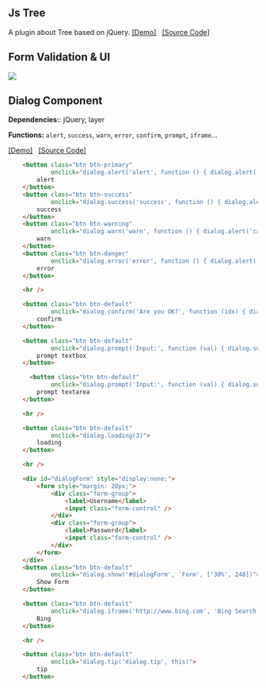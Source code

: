 ## Js Tree

A plugin about Tree based on jQuery.
[[Demo]](http://bndy.net/html/jquery.btree/index.html) &nbsp; [[Source Code]](https://github.com/BndyNet/jslib/blob/master/src/jquery.btree/jquery.bTree.js)

## Form Validation & UI

![](http://bndy.net/html/images/demo_form.png)

## Dialog Component

**Dependencies:**: jQuery, layer

**Functions:** `alert`, `success`, `warn`, `error`, `confirm`, `prompt`, `iframe`...
 
[[Demo]](http://bndy.net/html/demo_dialog.html) &nbsp; [[Source Code]](https://github.com/BndyNet/jslib/blob/master/src/js/dialog.coffee)

```html
    <button class="btn btn-primary"
            onclick="dialog.alert('alert', function () { dialog.alert('callback'); })">
        alert
    </button>
    <button class="btn btn-success"
            onclick="dialog.success('success', function () { dialog.alert('callback'); })">
        success
    </button>
    <button class="btn btn-warning"
            onclick="dialog.warn('warn', function () { dialog.alert('callback'); })">
        warn
    </button>
    <button class="btn btn-danger"
            onclick="dialog.error('error', function () { dialog.alert('callback'); })">
        error
    </button>

    <hr />

    <button class="btn btn-default"
            onclick="dialog.confirm('Are you OK?', function (idx) { dialog.success('Yes: ' + idx)}, function (idx) { dialog.alert('No: ' + idx) })">
        confirm
    </button>

    <button class="btn btn-default"
            onclick="dialog.prompt('Input:', function (val) { dialog.success('value: ' + val)}, 1)">
        prompt textbox
    </button>

      <button class="btn btn-default"
            onclick="dialog.prompt('Input:', function (val) { dialog.success('value: ' + val)}, 2)">
        prompt textarea
    </button>

    <hr />

    <button class="btn btn-default"
            onclick="dialog.loading(3)">
        loading
    </button>

    <hr />

    <div id="dialogForm" style="display:none;">
        <form style="margin: 20px;">
            <div class="form-group">
                <label>Username</label>
                <input class="form-control" />
            </div>
            <div class="form-group">
                <label>Password</label>
                <input class="form-control" />
            </div>
        </form>
    </div>
    <button class="btn btn-default"
            onclick="dialog.show('#dialogForm', 'Form', ['30%', 248])">
        Show Form
    </button>

    <button class="btn btn-default"
            onclick="dialog.iframe('http://www.bing.com', 'Bing Search', ['80%', '80%'])">
        Bing
    </button>

    <hr />

    <button class="btn btn-default"
            onclick="dialog.tip('dialog.tip', this)">
        tip
    </button>
```

